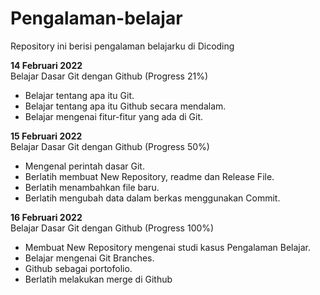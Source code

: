 # Pengalaman-belajar
Repository ini berisi pengalaman belajarku di Dicoding

**14 Februari 2022**\
Belajar Dasar Git dengan Github (Progress 21%)

- Belajar tentang apa itu Git.
- Belajar tentang apa itu Github secara mendalam.
- Belajar mengenai fitur-fitur yang ada di Git.

**15 Februari 2022**\
Belajar Dasar Git dengan Github (Progress 50%)

- Mengenal perintah dasar Git.
- Berlatih membuat New Repository, readme dan Release File.
- Berlatih menambahkan file baru.
- Berlatih mengubah data dalam berkas menggunakan Commit.

**16 Februari 2022**\
Belajar Dasar Git dengan Github (Progress 100%)

- Membuat New Repository mengenai studi kasus Pengalaman Belajar.
- Belajar mengenai Git Branches.
- Github sebagai portofolio.
- Berlatih melakukan merge di Github


